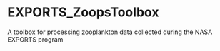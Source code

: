 # EXPORTS_ZoopsToolbox
A toolbox for processing zooplankton data collected during the NASA EXPORTS program
